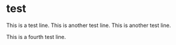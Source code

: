 # test
This is a test line.
This is another test line.
This is another test line.

This is a fourth test line.
